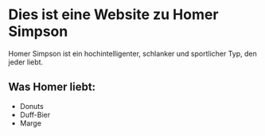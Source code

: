 # Dies ist eine Website zu Homer Simpson
Homer Simpson ist ein hochintelligenter, schlanker und sportlicher Typ, den jeder liebt.
## Was Homer liebt:
* Donuts
* Duff-Bier
* Marge